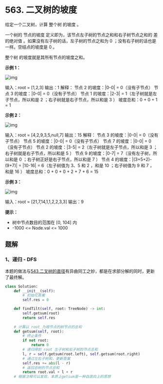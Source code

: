 # 563. 二叉树的坡度

给定一个二叉树，计算 整个树 的坡度 。

一个树的 节点的坡度 定义即为，该节点左子树的节点之和和右子树节点之和的 差的绝对值 。如果没有左子树的话，左子树的节点之和为 0 ；没有右子树的话也是一样。空结点的坡度是 0 。

整个树 的坡度就是其所有节点的坡度之和。

 

**示例 1：**

![img](https://assets.leetcode.com/uploads/2020/10/20/tilt1.jpg)

输入：root = [1,2,3]
输出：1
解释：
节点 2 的坡度：|0-0| = 0（没有子节点）
节点 3 的坡度：|0-0| = 0（没有子节点）
节点 1 的坡度：|2-3| = 1（左子树就是左子节点，所以和是 2 ；右子树就是右子节点，所以和是 3 ）
坡度总和：0 + 0 + 1 = 1

**示例 2：**

![img](https://assets.leetcode.com/uploads/2020/10/20/tilt2.jpg)

输入：root = [4,2,9,3,5,null,7]
输出：15
解释：
节点 3 的坡度：|0-0| = 0（没有子节点）
节点 5 的坡度：|0-0| = 0（没有子节点）
节点 7 的坡度：|0-0| = 0（没有子节点）
节点 2 的坡度：|3-5| = 2（左子树就是左子节点，所以和是 3 ；右子树就是右子节点，所以和是 5 ）
节点 9 的坡度：|0-7| = 7（没有左子树，所以和是 0 ；右子树正好是右子节点，所以和是 7 ）
节点 4 的坡度：|(3+5+2)-(9+7)| = |10-16| = 6（左子树值为 3、5 和 2 ，和是 10 ；右子树值为 9 和 7 ，和是 16 ）
坡度总和：0 + 0 + 0 + 2 + 7 + 6 = 15

**示例 3：**

![img](https://assets.leetcode.com/uploads/2020/10/20/tilt3.jpg)

输入：root = [21,7,14,1,1,2,2,3,3]
输出：9

**提示：**

- 树中节点数目的范围在 [0, 104] 内
- -1000 <= Node.val <= 1000

## 题解

### 1、递归 - DFS

本题的做法与[543.二叉树的直径](https://github.com/CastleYeager/PythonicLeetcode/blob/main/%E6%A0%91/%E4%BA%8C%E5%8F%89%E6%A0%91/543.%20%E4%BA%8C%E5%8F%89%E6%A0%91%E7%9A%84%E7%9B%B4%E5%BE%84.md)有异曲同工之妙，都是在求部分解的同时，更新了最终解。

```python
class Solution:
    def __init__(self):
        # 初始化答案
        self.res = 0

    def findTilt(self, root: TreeNode) -> int:
        self.getsum(root)
        return self.res
	
    # 计算以 root 为根节点的树节点的总和
    def getsum(self, root):
        # 终止条件
        if not root:
            return 0
        # 递归得到 root 左子树和右子树的节点总和
        l, r = self.getsum(root.left), self.getsum(root.right)
        # 通过左右子树和，更新答案
        self.res += abs(l - r)
        # 返回总树的节点总和
        return root.val + l + r
   	# 根据注释可以发现，本质上getsum是一种自底向上的思想
```

